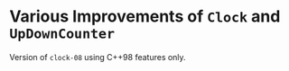 # Various Improvements of `Clock` and `UpDownCounter`

Version of `clock-08` using C++98 features only.
